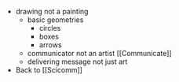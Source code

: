 - drawing not a painting
	- basic geometries
		- circles
		- boxes
		- arrows
	- communicator not an artist [[Communicate]]
	- delivering message not just art
- Back to [[Scicomm]]